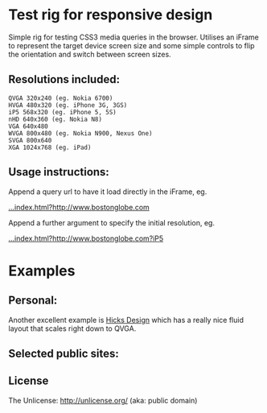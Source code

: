 Test rig for responsive design
======================================

Simple rig for testing CSS3 media queries in the browser. Utilises an iFrame to represent the target device screen size and some simple controls to flip the orientation and switch between screen sizes.

## Resolutions included:

    QVGA 320x240 (eg. Nokia 6700)
    HVGA 480x320 (eg. iPhone 3G, 3GS)
    iP5 568x320 (eg. iPhone 5, 5S)
    nHD 640x360 (eg. Nokia N8)
    VGA 640x480
    WVGA 800x480 (eg. Nokia N900, Nexus One)
    SVGA 800x640
    XGA 1024x768 (eg. iPad)

## Usage instructions:

Append a query url to have it load directly in the iFrame, eg.

<a href="http://www.papersnail.co.uk/sandbox/shell/index.html?http://www.bostonglobe.com" title="Boston Globe at default HVGA">...index.html?http://www.bostonglobe.com</a>

Append a further argument to specify the initial resolution, eg.

<a href="http://www.papersnail.co.uk/sandbox/shell/index.html?http://www.bostonglobe.com?iP5" title="Boston Globe at iP5">...index.html?http://www.bostonglobe.com?iP5</a>

# Examples

## Personal:

Another excellent example is <a href="http://www.papersnail.co.uk/sandbox/shell/index.html?http://hicksdesign.co.uk/?VGA" title="Hicks Design at VGA">Hicks Design</a> which has a really nice fluid layout that scales right down to QVGA.

## Selected public sites:



## License

The Unlicense: http://unlicense.org/ (aka: public domain)
